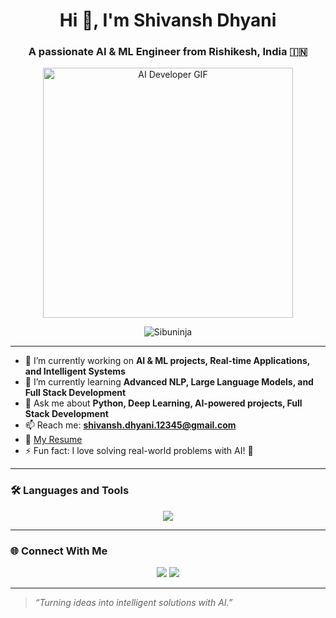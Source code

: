 <h1 align="center">Hi 👋, I'm Shivansh Dhyani</h1>
<h3 align="center">A passionate AI & ML Engineer from Rishikesh, India 🇮🇳</h3>

<p align="center">
  <img src="https://media.giphy.com/media/qgQUggAC3Pfv687qPC/giphy.gif" width="400px" alt="AI Developer GIF">
</p>

<p align="center">
  <img src="https://komarev.com/ghpvc/?username=Sibuninja&label=Profile%20views&color=0e75b6&style=flat" alt="Sibuninja" />
</p>

---

- 🔭 I’m currently working on **AI & ML projects, Real-time Applications, and Intelligent Systems**  
- 🌱 I’m currently learning **Advanced NLP, Large Language Models, and Full Stack Development**  
- 💬 Ask me about **Python, Deep Learning, AI-powered projects, Full Stack Development**  
- 📫 Reach me: **shivansh.dhyani.12345@gmail.com**  
- 📄 [My Resume](https://drive.google.com/file/d/1I-leHXDHsDQNlB6441mvwOyw8L6MRNhp/view?usp=drive_link)  
- ⚡ Fun fact: I love solving real-world problems with AI! 🚀

---

### 🛠️ Languages and Tools
<p align="center">
  <img src="https://skillicons.dev/icons?i=python,cpp,java,html,css,tensorflow,pytorch,opencv,react,firebase,nodejs,git" />
</p>

---



### 🌐 Connect With Me
<p align="center">
<a href="https://linkedin.com/in/shivansh-dhyani-123zyx" target="blank"><img src="https://img.shields.io/badge/LinkedIn-blue?style=for-the-badge&logo=linkedin&logoColor=white"/></a>
<a href="https://github.com/Sibuninja" target="blank"><img src="https://img.shields.io/badge/GitHub-181717?style=for-the-badge&logo=github&logoColor=white"/></a>
</p>

---

> *“Turning ideas into intelligent solutions with AI.”*

